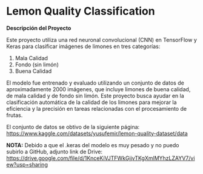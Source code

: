 # Lemon Quality Classification

**Descripción del Proyecto**

Este proyecto utiliza una red neuronal convolucional (CNN) en TensorFlow y Keras para clasificar imágenes de limones en tres categorías:

1.	Mala Calidad
2.	Fondo (sin limón)
3.	Buena Calidad

El modelo fue entrenado y evaluado utilizando un conjunto de datos de aproximadamente 2000 imágenes, que incluye limones de buena calidad, de mala calidad y de fondo sin limón. Este proyecto busca ayudar en la clasificación automática de la calidad de los limones para mejorar la eficiencia y la precisión en tareas relacionadas con el procesamiento de frutas.

El conjunto de datos se  obtivo de la siguiente página: https://www.kaggle.com/datasets/yusufemir/lemon-quality-dataset/data

**NOTA:** Debido a que el .keras del modelo es muy pesado y no puedo subirlo a GitHub, adjunto link de Drive: https://drive.google.com/file/d/1KnceKiVJTFWkGjjvTKgXmlMYhzLZAYV7/view?usp=sharing